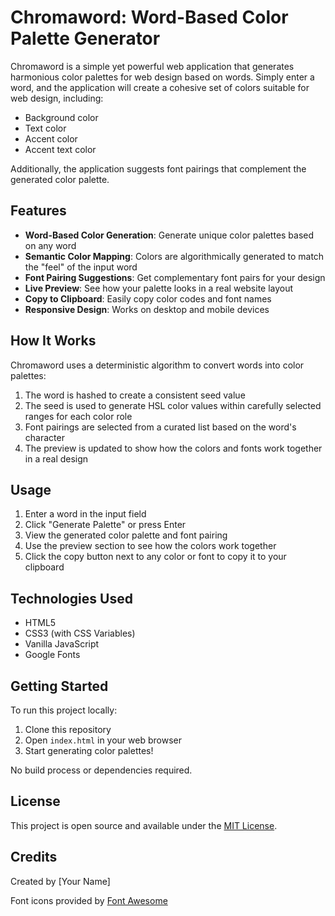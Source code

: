 # Chromaword: Word-Based Color Palette Generator

Chromaword is a simple yet powerful web application that generates harmonious color palettes for web design based on words. Simply enter a word, and the application will create a cohesive set of colors suitable for web design, including:

- Background color
- Text color
- Accent color
- Accent text color

Additionally, the application suggests font pairings that complement the generated color palette.

## Features

- **Word-Based Color Generation**: Generate unique color palettes based on any word
- **Semantic Color Mapping**: Colors are algorithmically generated to match the "feel" of the input word
- **Font Pairing Suggestions**: Get complementary font pairs for your design
- **Live Preview**: See how your palette looks in a real website layout
- **Copy to Clipboard**: Easily copy color codes and font names
- **Responsive Design**: Works on desktop and mobile devices

## How It Works

Chromaword uses a deterministic algorithm to convert words into color palettes:

1. The word is hashed to create a consistent seed value
2. The seed is used to generate HSL color values within carefully selected ranges for each color role
3. Font pairings are selected from a curated list based on the word's character
4. The preview is updated to show how the colors and fonts work together in a real design

## Usage

1. Enter a word in the input field
2. Click "Generate Palette" or press Enter
3. View the generated color palette and font pairing
4. Use the preview section to see how the colors work together
5. Click the copy button next to any color or font to copy it to your clipboard

## Technologies Used

- HTML5
- CSS3 (with CSS Variables)
- Vanilla JavaScript
- Google Fonts

## Getting Started

To run this project locally:

1. Clone this repository
2. Open `index.html` in your web browser
3. Start generating color palettes!

No build process or dependencies required.

## License

This project is open source and available under the [MIT License](LICENSE).

## Credits

Created by [Your Name]

Font icons provided by [Font Awesome](https://fontawesome.com/) 